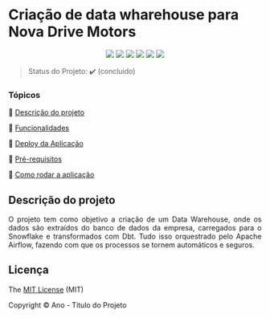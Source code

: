 <h1>Criação de data wharehouse para Nova Drive Motors</h1> 

<p align="center">
  <img src="https://img.shields.io/static/v1?label=DBT&message=Transformation&color=blue&style=for-the-badge&logo=DBT"/>
  <img src="https://img.shields.io/static/v1?label=Airflow&message=Orquestration&color=white&style=for-the-badge&logo=apache-airflow"/>
  <img src="https://img.shields.io/static/v1?label=EC2&message=Deploy&color=black&style=for-the-badge&logo=amazonwebservices"/>
  <img src="https://img.shields.io/static/v1?label=Python&message=3.12.0&color=red&style=for-the-badge&logo=python"/>
  <img src="http://img.shields.io/static/v1?label=License&message=MIT&color=green&style=for-the-badge"/>
   <img src="http://img.shields.io/static/v1?label=STATUS&message=CONCLUIDO&color=GREEN&style=for-the-badge"/>
</p>

> Status do Projeto: :heavy_check_mark: (concluido)

### Tópicos 

:small_blue_diamond: [Descrição do projeto](#descrição-do-projeto)

:small_blue_diamond: [Funcionalidades](#funcionalidades)

:small_blue_diamond: [Deploy da Aplicação](#deploy-da-aplicação-dash)

:small_blue_diamond: [Pré-requisitos](#pré-requisitos)

:small_blue_diamond: [Como rodar a aplicação](#como-rodar-a-aplicação-arrow_forward)

## Descrição do projeto 

<p align="justify">
  O projeto tem como objetivo a criação de um Data Warehouse, onde os dados são extraídos do banco de dados da empresa, carregados para o Snowflake e transformados com Dbt. Tudo isso orquestrado pelo Apache Airflow, fazendo com que os processos se tornem automáticos e seguros.
</p>

## Licença 

The [MIT License]() (MIT)

Copyright :copyright: Ano - Titulo do Projeto
